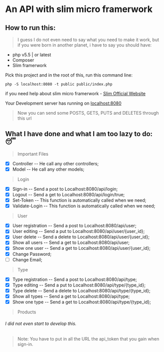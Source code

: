# An API with slim micro framerwork
## How to run this:
> I guess I do not even need to say what you need to make it work,
but if you were born in another planet, i have to say you should have:
- php v5.5 | or latest
- Composer
- Slim framerwork


 Pick this project and in the root of this, run this command line:
```
php -S localhost:8080 -t public public/index.php
```

if you need help about slim micro framerwork - [Slim Official Website](https://www.slimframework.com/)

Your Development server has running on [localhost:8080](localhost:8080)

> Now you can send some POSTS, GETS, PUTS and DELETES through this url

## What I have done and what I am too lazy to do: :sleeping:

> Important Files

- [x] Controller -- He call any other controllers;
- [x] Model -- He call any other models;

>Login

- [x] Sign-in -- Send a post to Localhost:8080/api/login;
- [x] Logout -- Send a get to Localhost:8080/api/login/true;
- [x] Set-Token -- This function is automatically called when we need;
- [x] Validate-Login -- This function is automatically called when we need;

> User

- [x] User registration -- Send a post to Localhost:8080/api/user;
- [x] User editing -- Send a put to Localhost:8080/api/user/{user_id};
- [x] User delete -- Send a delete to Localhost:8080/api/user/{user_id};
- [x] Show all users -- Send a get to Localhost:8080/api/user;
- [x] Show one user -- Send a get to Localhost:8080/api/user/{user_id};
- [x] Change Password;
- [ ] Change Email;

> Type

- [x] Type registration -- Send a post to Localhost:8080/api/type;
- [x] Type editing -- Send a put to Localhost:8080/api/type/{type_id};
- [x] Type delete -- Send a delete to Localhost:8080/api/type/{type_id};
- [x] Show all types -- Send a get to Localhost:8080/api/type;
- [x] Show one type -- Send a get to Localhost:8080/api/type/{type_id};

> Products

###### I did not even start to develop this.

> Note: You have to put in all the URL the api_token that you gain when sign-in.
